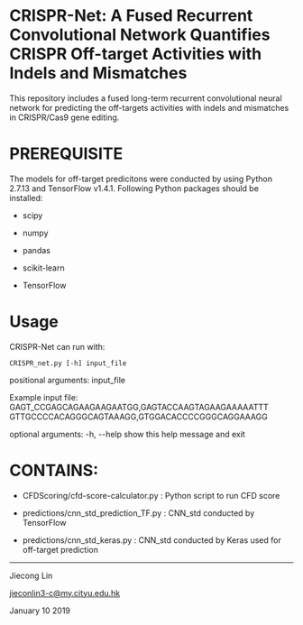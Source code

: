 # CRISPR-Net: A Fused Recurrent Convolutional Network Quantifies CRISPR Off-target Activities with Indels and Mismatches
This repository includes a fused long-term recurrent convolutional neural network for predicting the off-targets activities with indels and mismatches in CRISPR/Cas9 gene editing.

# PREREQUISITE
The models for off-target predicitons were conducted by using Python 2.7.13 and TensorFlow v1.4.1. 
Following Python packages should be installed:
<ul>
<li><p>scipy</p></li>
<li><p>numpy</p></li>
<li><p>pandas</p></li>
<li><p>scikit-learn</p></li>
<li><p>TensorFlow</p></li>
</ul>

# Usage

CRISPR-Net can run with:

    CRISPR_net.py [-h] input_file

positional arguments: input_file

Example input file:
              GAGT_CCGAGCAGAAGAAGAATGG,GAGTACCAAGTAGAAGAAAAATTT
              GTTGCCCCACAGGGCAGTAAAGG,GTGGACACCCCGGGCAGGAAAGG

optional arguments:
  -h, --help  show this help message and exit


# CONTAINS:
<ul>
<li><p>CFDScoring/cfd-score-calculator.py : Python script to run CFD score </p></li>
<li><p>predictions/cnn_std_prediction_TF.py : CNN_std conducted by TensorFlow</p></li>
<li><p>predictions/cnn_std_keras.py : CNN_std conducted by Keras used for off-target prediction </p></li>
</p></li>
</ul>

---------------------------------------
Jiecong Lin

jieconlin3-c@my.cityu.edu.hk

January 10 2019
